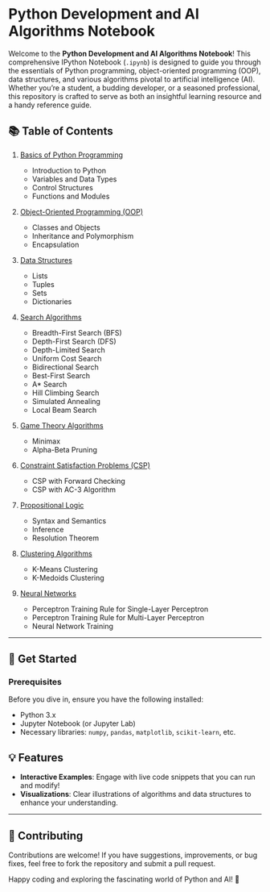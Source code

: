 
# Python Development and AI Algorithms Notebook

Welcome to the **Python Development and AI Algorithms Notebook**! This comprehensive IPython Notebook (`.ipynb`) is designed to guide you through the essentials of Python programming, object-oriented programming (OOP), data structures, and various algorithms pivotal to artificial intelligence (AI). Whether you’re a student, a budding developer, or a seasoned professional, this repository is crafted to serve as both an insightful learning resource and a handy reference guide.

## 📚 Table of Contents

1. [Basics of Python Programming](#basics-of-python-programming)
   - Introduction to Python
   - Variables and Data Types
   - Control Structures
   - Functions and Modules

2. [Object-Oriented Programming (OOP)](#object-oriented-programming-oop)
   - Classes and Objects
   - Inheritance and Polymorphism
   - Encapsulation

3. [Data Structures](#data-structures)
   - Lists
   - Tuples
   - Sets
   - Dictionaries

4. [Search Algorithms](#search-algorithms)
   - Breadth-First Search (BFS)
   - Depth-First Search (DFS)
   - Depth-Limited Search
   - Uniform Cost Search
   - Bidirectional Search
   - Best-First Search
   - A* Search
   - Hill Climbing Search
   - Simulated Annealing
   - Local Beam Search

5. [Game Theory Algorithms](#game-theory-algorithms)
   - Minimax
   - Alpha-Beta Pruning

6. [Constraint Satisfaction Problems (CSP)](#constraint-satisfaction-problems-csp)
   - CSP with Forward Checking
   - CSP with AC-3 Algorithm

7. [Propositional Logic](#propositional-logic)
   - Syntax and Semantics
   - Inference
   - Resolution Theorem

8. [Clustering Algorithms](#clustering-algorithms)
   - K-Means Clustering
   - K-Medoids Clustering

9. [Neural Networks](#neural-networks)
   - Perceptron Training Rule for Single-Layer Perceptron
   - Perceptron Training Rule for Multi-Layer Perceptron
   - Neural Network Training

---

## 🚀 Get Started

### Prerequisites

Before you dive in, ensure you have the following installed:

- Python 3.x
- Jupyter Notebook (or Jupyter Lab)
- Necessary libraries: `numpy`, `pandas`, `matplotlib`, `scikit-learn`, etc.


## 💡 Features

- **Interactive Examples**: Engage with live code snippets that you can run and modify!
- **Visualizations**: Clear illustrations of algorithms and data structures to enhance your understanding.

---

## 🤝 Contributing

Contributions are welcome! If you have suggestions, improvements, or bug fixes, feel free to fork the repository and submit a pull request.


Happy coding and exploring the fascinating world of Python and AI! 🚀
